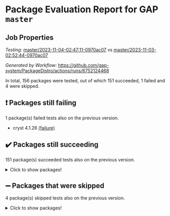 # Package Evaluation Report for GAP `master`

## Job Properties

*Testing:* [master/2023-11-04-02:47:11-0970ac07](https://github.com/gap-system/PackageDistro/blob/data/reports/master/2023-11-04-02:47:11-0970ac07) vs [master/2023-11-03-02:52:44-0970ac07](https://github.com/gap-system/PackageDistro/blob/data/reports/master/2023-11-03-02:52:44-0970ac07)

*Generated by Workflow:* https://github.com/gap-system/PackageDistro/actions/runs/6752124468

In total, 156 packages were tested, out of which 151 succeeded, 1 failed and 4 were skipped.

## :exclamation: Packages still failing

1 package(s) failed tests also on the previous version.
- cryst 4.1.26 [(failure)](https://github.com/gap-system/PackageDistro/actions/runs/6752124468/job/18357352581)

## :heavy_check_mark: Packages still succeeding

151 package(s) succeeded tests also on the previous version.
<details><summary>Click to show packages!</summary>

- 4ti2interface 2023.02-04 [(success)](https://github.com/gap-system/PackageDistro/actions/runs/6752124468/job/18357349029)
- ace 5.6.2 [(success)](https://github.com/gap-system/PackageDistro/actions/runs/6752124468/job/18357349121)
- aclib 1.3.2 [(success)](https://github.com/gap-system/PackageDistro/actions/runs/6752124468/job/18357349224)
- agt 0.3.1 [(success)](https://github.com/gap-system/PackageDistro/actions/runs/6752124468/job/18357349325)
- alnuth 3.2.1 [(success)](https://github.com/gap-system/PackageDistro/actions/runs/6752124468/job/18357349406)
- anupq 3.3.0 [(success)](https://github.com/gap-system/PackageDistro/actions/runs/6752124468/job/18357349493)
- atlasrep 2.1.7 [(success)](https://github.com/gap-system/PackageDistro/actions/runs/6752124468/job/18357349576)
- autodoc 2023.06.19 [(success)](https://github.com/gap-system/PackageDistro/actions/runs/6752124468/job/18357350370)
- automata 1.15 [(success)](https://github.com/gap-system/PackageDistro/actions/runs/6752124468/job/18357350500)
- automgrp 1.3.2 [(success)](https://github.com/gap-system/PackageDistro/actions/runs/6752124468/job/18357350597)
- autpgrp 1.11 [(success)](https://github.com/gap-system/PackageDistro/actions/runs/6752124468/job/18357350731)
- cap 2023.10-07 [(success)](https://github.com/gap-system/PackageDistro/actions/runs/6752124468/job/18357350927)
- caratinterface 2.3.5 [(success)](https://github.com/gap-system/PackageDistro/actions/runs/6752124468/job/18357351396)
- cddinterface 2022.11.01 [(success)](https://github.com/gap-system/PackageDistro/actions/runs/6752124468/job/18357351755)
- circle 1.6.6 [(success)](https://github.com/gap-system/PackageDistro/actions/runs/6752124468/job/18357351860)
- classicpres 1.22 [(success)](https://github.com/gap-system/PackageDistro/actions/runs/6752124468/job/18357351975)
- cohomolo 1.6.11 [(success)](https://github.com/gap-system/PackageDistro/actions/runs/6752124468/job/18357352072)
- congruence 1.2.5 [(success)](https://github.com/gap-system/PackageDistro/actions/runs/6752124468/job/18357352156)
- corelg 1.56 [(success)](https://github.com/gap-system/PackageDistro/actions/runs/6752124468/job/18357352257)
- crime 1.6 [(success)](https://github.com/gap-system/PackageDistro/actions/runs/6752124468/job/18357352343)
- crisp 1.4.6 [(success)](https://github.com/gap-system/PackageDistro/actions/runs/6752124468/job/18357352432)
- crypting 0.10.4 [(success)](https://github.com/gap-system/PackageDistro/actions/runs/6752124468/job/18357352501)
- crystcat 1.1.10 [(success)](https://github.com/gap-system/PackageDistro/actions/runs/6752124468/job/18357352654)
- ctbllib 1.3.6 [(success)](https://github.com/gap-system/PackageDistro/actions/runs/6752124468/job/18357352730)
- cubefree 1.19 [(success)](https://github.com/gap-system/PackageDistro/actions/runs/6752124468/job/18357352807)
- curlinterface 2.3.2 [(success)](https://github.com/gap-system/PackageDistro/actions/runs/6752124468/job/18357352864)
- cvec 2.8.1 [(success)](https://github.com/gap-system/PackageDistro/actions/runs/6752124468/job/18357352955)
- datastructures 0.3.0 [(success)](https://github.com/gap-system/PackageDistro/actions/runs/6752124468/job/18357353042)
- deepthought 1.0.6 [(success)](https://github.com/gap-system/PackageDistro/actions/runs/6752124468/job/18357353103)
- design 1.8 [(success)](https://github.com/gap-system/PackageDistro/actions/runs/6752124468/job/18357353162)
- difsets 2.3.1 [(success)](https://github.com/gap-system/PackageDistro/actions/runs/6752124468/job/18357353223)
- digraphs 1.6.3 [(success)](https://github.com/gap-system/PackageDistro/actions/runs/6752124468/job/18357353277)
- edim 1.3.7 [(success)](https://github.com/gap-system/PackageDistro/actions/runs/6752124468/job/18357353329)
- example 4.3.4 [(success)](https://github.com/gap-system/PackageDistro/actions/runs/6752124468/job/18357353391)
- examplesforhomalg 2023.10-01 [(success)](https://github.com/gap-system/PackageDistro/actions/runs/6752124468/job/18357353451)
- factint 1.6.3 [(success)](https://github.com/gap-system/PackageDistro/actions/runs/6752124468/job/18357353514)
- ferret 1.0.9 [(success)](https://github.com/gap-system/PackageDistro/actions/runs/6752124468/job/18357353596)
- fga 1.5.0 [(success)](https://github.com/gap-system/PackageDistro/actions/runs/6752124468/job/18357353666)
- fining 1.5.6 [(success)](https://github.com/gap-system/PackageDistro/actions/runs/6752124468/job/18357353774)
- float 1.0.3 [(success)](https://github.com/gap-system/PackageDistro/actions/runs/6752124468/job/18357353868)
- format 1.4.3 [(success)](https://github.com/gap-system/PackageDistro/actions/runs/6752124468/job/18357353915)
- forms 1.2.9 [(success)](https://github.com/gap-system/PackageDistro/actions/runs/6752124468/job/18357353970)
- fplsa 1.2.6 [(success)](https://github.com/gap-system/PackageDistro/actions/runs/6752124468/job/18357354021)
- fr 2.4.12 [(success)](https://github.com/gap-system/PackageDistro/actions/runs/6752124468/job/18357354090)
- francy 2.0.3 [(success)](https://github.com/gap-system/PackageDistro/actions/runs/6752124468/job/18357354162)
- fwtree 1.3 [(success)](https://github.com/gap-system/PackageDistro/actions/runs/6752124468/job/18357354214)
- gapdoc 1.6.6 [(success)](https://github.com/gap-system/PackageDistro/actions/runs/6752124468/job/18357354256)
- gauss 2023.02-04 [(success)](https://github.com/gap-system/PackageDistro/actions/runs/6752124468/job/18357354295)
- gaussforhomalg 2023.10-01 [(success)](https://github.com/gap-system/PackageDistro/actions/runs/6752124468/job/18357354334)
- gbnp 1.0.5 [(success)](https://github.com/gap-system/PackageDistro/actions/runs/6752124468/job/18357354381)
- generalizedmorphismsforcap 2023.08-02 [(success)](https://github.com/gap-system/PackageDistro/actions/runs/6752124468/job/18357354444)
- genss 1.6.8 [(success)](https://github.com/gap-system/PackageDistro/actions/runs/6752124468/job/18357354496)
- gradedmodules 2023.09-01 [(success)](https://github.com/gap-system/PackageDistro/actions/runs/6752124468/job/18357354551)
- gradedringforhomalg 2023.08-01 [(success)](https://github.com/gap-system/PackageDistro/actions/runs/6752124468/job/18357354619)
- grape 4.9.0 [(success)](https://github.com/gap-system/PackageDistro/actions/runs/6752124468/job/18357354677)
- groupoids 1.73 [(success)](https://github.com/gap-system/PackageDistro/actions/runs/6752124468/job/18357354745)
- grpconst 2.6.4 [(success)](https://github.com/gap-system/PackageDistro/actions/runs/6752124468/job/18357354814)
- guarana 0.96.3 [(success)](https://github.com/gap-system/PackageDistro/actions/runs/6752124468/job/18357354876)
- guava 3.18 [(success)](https://github.com/gap-system/PackageDistro/actions/runs/6752124468/job/18357354956)
- hap 1.60 [(success)](https://github.com/gap-system/PackageDistro/actions/runs/6752124468/job/18357355044)
- hapcryst 0.1.15 [(success)](https://github.com/gap-system/PackageDistro/actions/runs/6752124468/job/18357355118)
- hecke 1.5.3 [(success)](https://github.com/gap-system/PackageDistro/actions/runs/6752124468/job/18357355189)
- help 3.5 [(success)](https://github.com/gap-system/PackageDistro/actions/runs/6752124468/job/18357355269)
- homalg 2023.10-01 [(success)](https://github.com/gap-system/PackageDistro/actions/runs/6752124468/job/18357355348)
- homalgtocas 2023.08-01 [(success)](https://github.com/gap-system/PackageDistro/actions/runs/6752124468/job/18357355411)
- idrel 2.45 [(success)](https://github.com/gap-system/PackageDistro/actions/runs/6752124468/job/18357355513)
- images 1.3.1 [(success)](https://github.com/gap-system/PackageDistro/actions/runs/6752124468/job/18357355597)
- intpic 0.3.0 [(success)](https://github.com/gap-system/PackageDistro/actions/runs/6752124468/job/18357355676)
- io 4.8.2 [(success)](https://github.com/gap-system/PackageDistro/actions/runs/6752124468/job/18357355752)
- io_forhomalg 2023.02-04 [(success)](https://github.com/gap-system/PackageDistro/actions/runs/6752124468/job/18357355826)
- irredsol 1.4.4 [(success)](https://github.com/gap-system/PackageDistro/actions/runs/6752124468/job/18357355910)
- json 2.1.1 [(success)](https://github.com/gap-system/PackageDistro/actions/runs/6752124468/job/18357355986)
- jupyterkernel 1.5.0 [(success)](https://github.com/gap-system/PackageDistro/actions/runs/6752124468/job/18357356076)
- jupyterviz 1.5.6 [(success)](https://github.com/gap-system/PackageDistro/actions/runs/6752124468/job/18357356148)
- kan 1.36 [(success)](https://github.com/gap-system/PackageDistro/actions/runs/6752124468/job/18357356218)
- kbmag 1.5.11 [(success)](https://github.com/gap-system/PackageDistro/actions/runs/6752124468/job/18357356303)
- laguna 3.9.6 [(success)](https://github.com/gap-system/PackageDistro/actions/runs/6752124468/job/18357356398)
- liealgdb 2.2.1 [(success)](https://github.com/gap-system/PackageDistro/actions/runs/6752124468/job/18357356478)
- liepring 2.8 [(success)](https://github.com/gap-system/PackageDistro/actions/runs/6752124468/job/18357356564)
- liering 2.4.2 [(success)](https://github.com/gap-system/PackageDistro/actions/runs/6752124468/job/18357356649)
- linearalgebraforcap 2023.10-04 [(success)](https://github.com/gap-system/PackageDistro/actions/runs/6752124468/job/18357356720)
- localizeringforhomalg 2023.10-01 [(success)](https://github.com/gap-system/PackageDistro/actions/runs/6752124468/job/18357356790)
- loops 3.4.3 [(success)](https://github.com/gap-system/PackageDistro/actions/runs/6752124468/job/18357356860)
- lpres 1.0.3 [(success)](https://github.com/gap-system/PackageDistro/actions/runs/6752124468/job/18357356923)
- majoranaalgebras 1.5.1 [(success)](https://github.com/gap-system/PackageDistro/actions/runs/6752124468/job/18357356998)
- mapclass 1.4.6 [(success)](https://github.com/gap-system/PackageDistro/actions/runs/6752124468/job/18357357070)
- matgrp 0.70 [(success)](https://github.com/gap-system/PackageDistro/actions/runs/6752124468/job/18357357145)
- matricesforhomalg 2023.10-01 [(success)](https://github.com/gap-system/PackageDistro/actions/runs/6752124468/job/18357357224)
- modisom 2.5.4 [(success)](https://github.com/gap-system/PackageDistro/actions/runs/6752124468/job/18357357306)
- modulepresentationsforcap 2023.10-01 [(success)](https://github.com/gap-system/PackageDistro/actions/runs/6752124468/job/18357357390)
- modules 2023.10-01 [(success)](https://github.com/gap-system/PackageDistro/actions/runs/6752124468/job/18357357460)
- monoidalcategories 2023.10-01 [(success)](https://github.com/gap-system/PackageDistro/actions/runs/6752124468/job/18357357546)
- nconvex 2022.09-01 [(success)](https://github.com/gap-system/PackageDistro/actions/runs/6752124468/job/18357357634)
- nilmat 1.4.2 [(success)](https://github.com/gap-system/PackageDistro/actions/runs/6752124468/job/18357357693)
- nock 1.5 [(success)](https://github.com/gap-system/PackageDistro/actions/runs/6752124468/job/18357357769)
- normalizinterface 1.3.6 [(success)](https://github.com/gap-system/PackageDistro/actions/runs/6752124468/job/18357357837)
- nq 2.5.10 [(success)](https://github.com/gap-system/PackageDistro/actions/runs/6752124468/job/18357357905)
- numericalsgps 1.3.1 [(success)](https://github.com/gap-system/PackageDistro/actions/runs/6752124468/job/18357357975)
- openmath 11.5.3 [(success)](https://github.com/gap-system/PackageDistro/actions/runs/6752124468/job/18357358037)
- orb 4.9.0 [(success)](https://github.com/gap-system/PackageDistro/actions/runs/6752124468/job/18357358110)
- packagemanager 1.4.1 [(success)](https://github.com/gap-system/PackageDistro/actions/runs/6752124468/job/18357358184)
- patternclass 2.4.3 [(success)](https://github.com/gap-system/PackageDistro/actions/runs/6752124468/job/18357358269)
- permut 2.0.4 [(success)](https://github.com/gap-system/PackageDistro/actions/runs/6752124468/job/18357358326)
- polenta 1.3.10 [(success)](https://github.com/gap-system/PackageDistro/actions/runs/6752124468/job/18357358390)
- polymaking 0.8.7 [(success)](https://github.com/gap-system/PackageDistro/actions/runs/6752124468/job/18357358453)
- primgrp 3.4.4 [(success)](https://github.com/gap-system/PackageDistro/actions/runs/6752124468/job/18357358520)
- profiling 2.5.4 [(success)](https://github.com/gap-system/PackageDistro/actions/runs/6752124468/job/18357358596)
- qpa 1.34 [(success)](https://github.com/gap-system/PackageDistro/actions/runs/6752124468/job/18357358652)
- quagroup 1.8.3 [(success)](https://github.com/gap-system/PackageDistro/actions/runs/6752124468/job/18357358699)
- radiroot 2.9 [(success)](https://github.com/gap-system/PackageDistro/actions/runs/6752124468/job/18357358772)
- rcwa 4.7.1 [(success)](https://github.com/gap-system/PackageDistro/actions/runs/6752124468/job/18357358835)
- rds 1.8 [(success)](https://github.com/gap-system/PackageDistro/actions/runs/6752124468/job/18357358890)
- recog 1.4.2 [(success)](https://github.com/gap-system/PackageDistro/actions/runs/6752124468/job/18357358962)
- repndecomp 1.3.0 [(success)](https://github.com/gap-system/PackageDistro/actions/runs/6752124468/job/18357359045)
- repsn 3.1.1 [(success)](https://github.com/gap-system/PackageDistro/actions/runs/6752124468/job/18357359109)
- resclasses 4.7.3 [(success)](https://github.com/gap-system/PackageDistro/actions/runs/6752124468/job/18357359156)
- ringsforhomalg 2023.09-01 [(success)](https://github.com/gap-system/PackageDistro/actions/runs/6752124468/job/18357359235)
- sco 2023.08-01 [(success)](https://github.com/gap-system/PackageDistro/actions/runs/6752124468/job/18357359319)
- scscp 2.4.1 [(success)](https://github.com/gap-system/PackageDistro/actions/runs/6752124468/job/18357359403)
- semigroups 5.3.2 [(success)](https://github.com/gap-system/PackageDistro/actions/runs/6752124468/job/18357359491)
- sglppow 2.3 [(success)](https://github.com/gap-system/PackageDistro/actions/runs/6752124468/job/18357359568)
- sgpviz 0.999.5 [(success)](https://github.com/gap-system/PackageDistro/actions/runs/6752124468/job/18357359645)
- simpcomp 2.1.14 [(success)](https://github.com/gap-system/PackageDistro/actions/runs/6752124468/job/18357359720)
- singular 2023.02.09 [(success)](https://github.com/gap-system/PackageDistro/actions/runs/6752124468/job/18357359809)
- sl2reps 1.1 [(success)](https://github.com/gap-system/PackageDistro/actions/runs/6752124468/job/18357359890)
- sla 1.5.3 [(success)](https://github.com/gap-system/PackageDistro/actions/runs/6752124468/job/18357359963)
- smallgrp 1.5.3 [(success)](https://github.com/gap-system/PackageDistro/actions/runs/6752124468/job/18357360027)
- smallsemi 0.6.13 [(success)](https://github.com/gap-system/PackageDistro/actions/runs/6752124468/job/18357360107)
- sonata 2.9.6 [(success)](https://github.com/gap-system/PackageDistro/actions/runs/6752124468/job/18357360184)
- sophus 1.27 [(success)](https://github.com/gap-system/PackageDistro/actions/runs/6752124468/job/18357360249)
- sotgrps 1.2 [(success)](https://github.com/gap-system/PackageDistro/actions/runs/6752124468/job/18357360334)
- spinsym 1.5.2 [(success)](https://github.com/gap-system/PackageDistro/actions/runs/6752124468/job/18357360401)
- standardff 1.0 [(success)](https://github.com/gap-system/PackageDistro/actions/runs/6752124468/job/18357360482)
- symbcompcc 1.3.2 [(success)](https://github.com/gap-system/PackageDistro/actions/runs/6752124468/job/18357360545)
- thelma 1.3 [(success)](https://github.com/gap-system/PackageDistro/actions/runs/6752124468/job/18357360608)
- tomlib 1.2.9 [(success)](https://github.com/gap-system/PackageDistro/actions/runs/6752124468/job/18357360690)
- toolsforhomalg 2023.10-01 [(success)](https://github.com/gap-system/PackageDistro/actions/runs/6752124468/job/18357360761)
- toric 1.9.5 [(success)](https://github.com/gap-system/PackageDistro/actions/runs/6752124468/job/18357360823)
- toricvarieties 2022.07.13 [(success)](https://github.com/gap-system/PackageDistro/actions/runs/6752124468/job/18357360892)
- transgrp 3.6.4 [(success)](https://github.com/gap-system/PackageDistro/actions/runs/6752124468/job/18357360952)
- ugaly 4.1.3 [(success)](https://github.com/gap-system/PackageDistro/actions/runs/6752124468/job/18357361026)
- unipot 1.5 [(success)](https://github.com/gap-system/PackageDistro/actions/runs/6752124468/job/18357361072)
- unitlib 4.2.0 [(success)](https://github.com/gap-system/PackageDistro/actions/runs/6752124468/job/18357361136)
- utils 0.84 [(success)](https://github.com/gap-system/PackageDistro/actions/runs/6752124468/job/18357361264)
- uuid 0.7 [(success)](https://github.com/gap-system/PackageDistro/actions/runs/6752124468/job/18357361347)
- walrus 0.9991 [(success)](https://github.com/gap-system/PackageDistro/actions/runs/6752124468/job/18357361401)
- wedderga 4.10.4 [(success)](https://github.com/gap-system/PackageDistro/actions/runs/6752124468/job/18357361436)
- xmod 2.91 [(success)](https://github.com/gap-system/PackageDistro/actions/runs/6752124468/job/18357361486)
- xmodalg 1.23 [(success)](https://github.com/gap-system/PackageDistro/actions/runs/6752124468/job/18357361527)
- yangbaxter 0.10.3 [(success)](https://github.com/gap-system/PackageDistro/actions/runs/6752124468/job/18357361577)
- zeromqinterface 0.14 [(success)](https://github.com/gap-system/PackageDistro/actions/runs/6752124468/job/18357361624)
</details>

## :heavy_minus_sign: Packages that were skipped

4 package(s) skipped tests also on the previous version.
<details><summary>Click to show packages!</summary>

- browse 1.8.21 [(skipped)](https://github.com/gap-system/PackageDistro/actions/runs/6752124468/job/18357095426)
- itc 1.5.1 [(skipped)](https://github.com/gap-system/PackageDistro/actions/runs/6752124468/job/18357095426)
- polycyclic 2.16 [(skipped)](https://github.com/gap-system/PackageDistro/actions/runs/6752124468/job/18357095426)
- xgap 4.31 [(skipped)](https://github.com/gap-system/PackageDistro/actions/runs/6752124468/job/18357095426)
</details>

